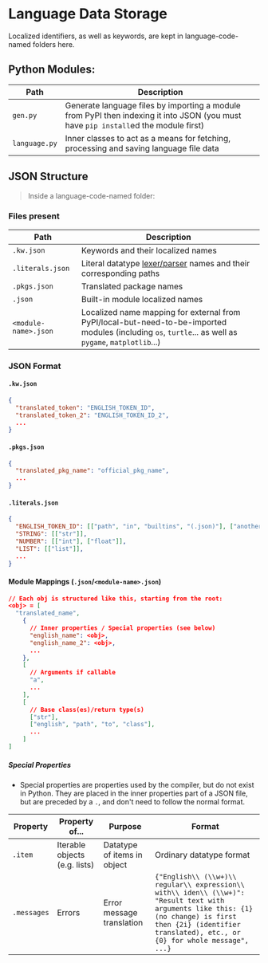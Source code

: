 # Language Data Storage
Localized identifiers, as well as keywords, are kept in language-code-named folders here.

## Python Modules:
| Path          | Description                                                                                                                         |
|---------------|-------------------------------------------------------------------------------------------------------------------------------------|
| `gen.py`      | Generate language files by importing a module from PyPI then indexing it into JSON (you must have `pip install`ed the module first) |
| `language.py` | Inner classes to act as a means for fetching, processing and saving language file data                                              |

## JSON Structure
> Inside a language-code-named folder:

### Files present
| Path                 | Description                                                                                                                                            |
|----------------------|--------------------------------------------------------------------------------------------------------------------------------------------------------|
| `.kw.json`           | Keywords and their localized names                                                                                                                     |
| `.literals.json`     | Literal datatype [lexer/parser](../compilers) names and their corresponding paths                                                                      |
| `.pkgs.json`         | Translated package names                                                                                                                               |
| `.json`              | Built-in module localized names                                                                                                                        |
| `<module-name>.json` | Localized name mapping for external from PyPI/local-but-need-to-be-imported modules (including `os`, `turtle`... as well as `pygame`, `matplotlib`...) |

### JSON Format
#### `.kw.json`
```json
{
  "translated_token": "ENGLISH_TOKEN_ID",
  "translated_token_2": "ENGLISH_TOKEN_ID_2",
  ...
}
```
#### `.pkgs.json`
```json
{
  "translated_pkg_name": "official_pkg_name",
  ...
}
```
#### `.literals.json`
```json
{
  "ENGLISH_TOKEN_ID": [["path", "in", "builtins", "(.json)"], ["another", "path"]],
  "STRING": [["str"]],
  "NUMBER": [["int"], ["float"]],
  "LIST": [["list"]],
  ...
}
```
#### Module Mappings (`.json`/`<module-name>.json`)
```json
// Each obj is structured like this, starting from the root:
<obj> = [
  "translated_name",
    {
      // Inner properties / Special properties (see below)
      "english_name": <obj>,
      "english_name_2": <obj>,
      ...
    },
    [
      // Arguments if callable
      "a",
      ...
    ],
    [
      // Base class(es)/return type(s)
      ["str"],
      ["english", "path", "to", "class"],
      ...
    ]
]
```

##### Special Properties
* Special properties are properties used by the compiler, but do not exist in Python. They are placed in the inner properties part of a JSON file, but are preceded by a `.`, and don't need to follow the normal format.

| Property    | Property of...                | Purpose                     | Format                                                                                                                                                                                                        |
|-------------|-------------------------------|-----------------------------|---------------------------------------------------------------------------------------------------------------------------------------------------------------------------------------------------------------|
| `.item`     | Iterable objects (e.g. lists) | Datatype of items in object | Ordinary datatype format                                                                                                                                                                                      |
| `.messages` | Errors                        | Error message translation   | `{"English\\ (\\w+)\\ regular\\ expression\\ with\\ iden\\ (\\w+)": "Result text with arguments like this: {1} (no change) is first then {2i} (identifier translated), etc., or {0} for whole message", ...}` |